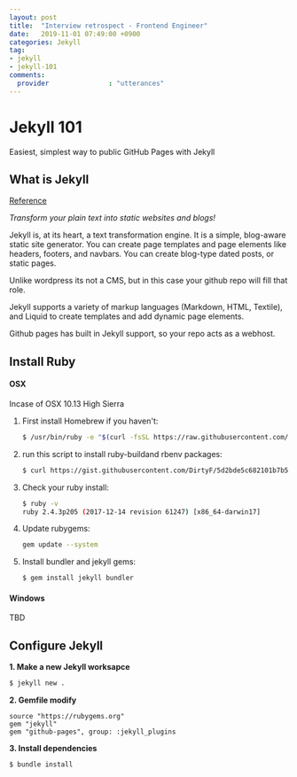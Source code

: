 ```yaml
---
layout: post
title:  "Interview retrospect - Frontend Engineer"
date:   2019-11-01 07:49:00 +0900
categories: Jekyll
tag:
- jekyll
- jekyll-101
comments:
  provider               : "utterances"
---
```

# Jekyll 101 #

Easiest, simplest way to public GitHub Pages with Jekyll


## What is Jekyll ##
[Reference](https://libraryweek1.gitbooks.io/jekyll-101/index.html)

*Transform your plain text into static websites and blogs!*

Jekyll is, at its heart, a text transformation engine. It is a simple, blog-aware static site generator. You can create page templates and page elements like headers, footers, and navbars. You can create blog-type dated posts, or static pages.

Unlike wordpress its not a CMS, but in this case your github repo will fill that role.

Jekyll supports a variety of markup languages (Markdown, HTML, Textile), and Liquid to create templates and add dynamic page elements.

Github pages has built in Jekyll support, so your repo acts as a webhost.


## Install Ruby ##

#### OSX ####

Incase of OSX 10.13 High Sierra

1. First install Homebrew if you haven't:

    ```bash
    $ /usr/bin/ruby -e "$(curl -fsSL https://raw.githubusercontent.com/Homebrew/install/master/install)"
    ```
2. run this script to install ruby-buildand rbenv packages:

    ```bash
    $ curl https://gist.githubusercontent.com/DirtyF/5d2bde5c682101b7b5d90708ad333bf3/raw/bbac59647ac66016cf443caf7d48c6ae173ae57f/setup-rbenv.sh | bash
    ```
3. Check your ruby install:

    ```bash
    $ ruby -v
    ruby 2.4.3p205 (2017-12-14 revision 61247) [x86_64-darwin17]
    ```

4. Update rubygems:

    ```bash
    gem update --system
    ```

5. Install bundler and jekyll gems:

    ```bash
    $ gem install jekyll bundler
    ```
#### Windows ####

TBD


## Configure Jekyll ##

**1. Make a new Jekyll worksapce**

```bash
$ jekyll new .
```

**2. Gemfile modify**

~~~
source "https://rubygems.org"
gem "jekyll"
gem "github-pages", group: :jekyll_plugins
~~~

**3. Install dependencies**

```bash
$ bundle install
```


